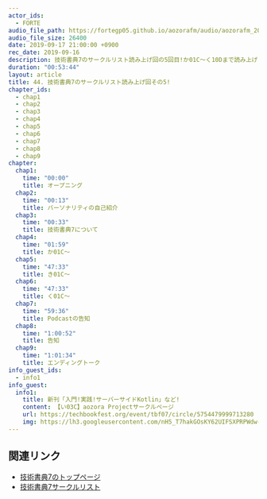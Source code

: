 ```yaml
---
actor_ids:
  - FORTE
audio_file_path: https://fortegp05.github.io/aozorafm/audio/aozorafm_20190917_02.mp3
audio_file_size: 26400
date: 2019-09-17 21:00:00 +0900
rec_date: 2019-09-16
description: 技術書典7のサークルリスト読み上げ回の5回目!か01C〜く10Dまで読み上げました!
duration: "00:53:44"
layout: article
title: 44. 技術書典7のサークルリスト読み上げ回その5!
chapter_ids:
  - chap1
  - chap2
  - chap3
  - chap4
  - chap5
  - chap6
  - chap7
  - chap8
  - chap9
chapter:
  chap1:
    time: "00:00"
    title: オープニング
  chap2:
    time: "00:13"
    title: バーソナリティの自己紹介
  chap3:
    time: "00:33"
    title: 技術書典7について
  chap4:
    time: "01:59"
    title: か01C〜
  chap5:
    time: "47:33"
    title: き01C〜
  chap6:
    time: "47:33"
    title: く01C〜
  chap7:
    time: "59:36"
    title: Podcastの告知
  chap8:
    time: "1:00:52"
    title: 告知
  chap9:
    time: "1:01:34"
    title: エンディングトーク
info_guest_ids:
  - info1
info_guest:
  info1:
    title: 新刊「入門!実践!サーバーサイドKotlin」など!
    content: 【い03C】aozora Projectサークルページ
    url: https://techbookfest.org/event/tbf07/circle/5754479999713280
    img: https://lh3.googleusercontent.com/nH5_T7hakGOsKY62UIFSXPRPWdw-w7rqAVkfAnrA16HMGLk02zmzmCB0yG-TPB3WlpMaVc5jRXH0H2ZGksyb
---
```


## 関連リンク
- [技術書典7のトップページ](https://techbookfest.org/event/tbf07)
- [技術書典7サークルリスト](https://techbookfest.org/event/tbf07/circle)
